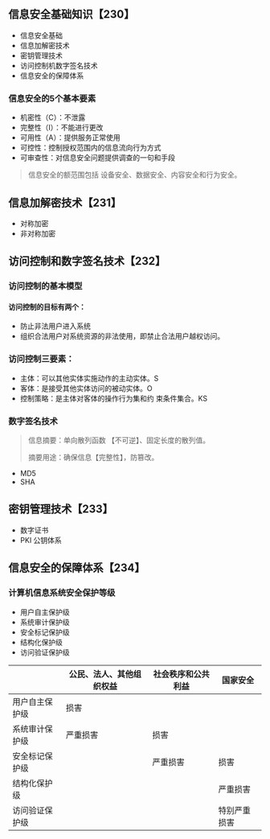## 信息安全基础知识【230】

- 信息安全基础
- 信息加解密技术
- 密钥管理技术
- 访问控制机数字签名技术
- 信息安全的保障体系

### 信息安全的5个基本要素

- 机密性（C）：不泄露
- 完整性（I）：不能进行更改
- 可用性（A）：提供服务正常使用
- 可控性：控制授权范围内的信息流向行为方式
- 可审查性：对信息安全问题提供调查的一句和手段

> 信息安全的额范围包括 设备安全、数据安全、内容安全和行为安全。



## 信息加解密技术【231】

- 对称加密
- 非对称加密



## 访问控制和数字签名技术【232】

### 访问控制的基本模型

#### 访问控制的目标有两个：

- 防止非法用户进入系统
- 组织合法用户对系统资源的非法使用，即禁止合法用户越权访问。



### 访问控制三要素：

- 主体：可以其他实体实施动作的主动实体。S
- 客体：是接受其他实体访问的被动实体。O
- 控制策略：是主体对客体的操作行为集和约 束条件集合。KS



### 数字签名技术

> 信息摘要：单向散列函数 【不可逆】、固定长度的散列值。
>
> 摘要用途：确保信息【完整性】，防篡改。

- MD5
- SHA



## 密钥管理技术【233】

- 数字证书
- PKI 公钥体系



## 信息安全的保障体系【234】

### 计算机信息系统安全保护等级

- 用户自主保护级
- 系统审计保护级
- 安全标记保护级
- 结构化保护级
- 访问验证保护级



|                | 公民、法人、其他组织权益 | 社会秩序和公共利益 | 国家安全     |
| -------------- | ------------------------ | ------------------ | ------------ |
| 用户自主保护级 | 损害                     |                    |              |
| 系统审计保护级 | 严重损害                 | 损害               |              |
| 安全标记保护级 |                          | 严重损害           | 损害         |
| 结构化保护级   |                          |                    | 严重损害     |
| 访问验证保护级 |                          |                    | 特别严重损害 |

